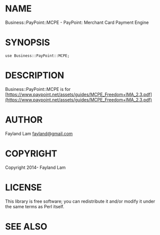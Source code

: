 # NAME

Business::PayPoint::MCPE - PayPoint: Merchant Card Payment Engine

# SYNOPSIS

    use Business::PayPoint::MCPE;

# DESCRIPTION

Business::PayPoint::MCPE is for [https://www.paypoint.net/assets/guides/MCPE_Freedom+IMA_2.3.pdf](https://www.paypoint.net/assets/guides/MCPE_Freedom+IMA_2.3.pdf)

# AUTHOR

Fayland Lam <fayland@gmail.com>

# COPYRIGHT

Copyright 2014- Fayland Lam

# LICENSE

This library is free software; you can redistribute it and/or modify
it under the same terms as Perl itself.

# SEE ALSO
